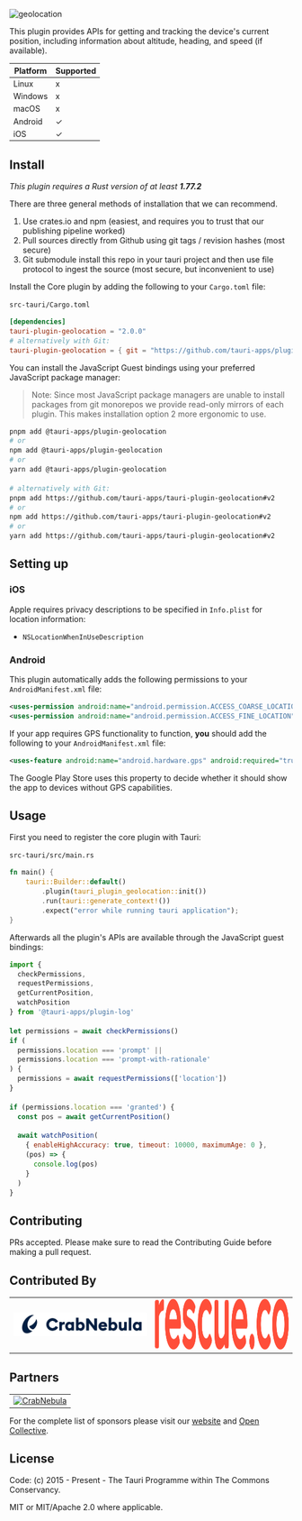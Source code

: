 ![geolocation](https://github.com/tauri-apps/plugins-workspace/raw/v2/plugins/geolocation/banner.png)

This plugin provides APIs for getting and tracking the device's current position, including information about altitude, heading, and speed (if available).

| Platform | Supported |
| -------- | --------- |
| Linux    | x         |
| Windows  | x         |
| macOS    | x         |
| Android  | ✓         |
| iOS      | ✓         |

## Install

_This plugin requires a Rust version of at least **1.77.2**_

There are three general methods of installation that we can recommend.

1. Use crates.io and npm (easiest, and requires you to trust that our publishing pipeline worked)
2. Pull sources directly from Github using git tags / revision hashes (most secure)
3. Git submodule install this repo in your tauri project and then use file protocol to ingest the source (most secure, but inconvenient to use)

Install the Core plugin by adding the following to your `Cargo.toml` file:

`src-tauri/Cargo.toml`

```toml
[dependencies]
tauri-plugin-geolocation = "2.0.0"
# alternatively with Git:
tauri-plugin-geolocation = { git = "https://github.com/tauri-apps/plugins-workspace", branch = "v2" }
```

You can install the JavaScript Guest bindings using your preferred JavaScript package manager:

> Note: Since most JavaScript package managers are unable to install packages from git monorepos we provide read-only mirrors of each plugin. This makes installation option 2 more ergonomic to use.

<!-- Add the branch for installations using git! -->

```sh
pnpm add @tauri-apps/plugin-geolocation
# or
npm add @tauri-apps/plugin-geolocation
# or
yarn add @tauri-apps/plugin-geolocation

# alternatively with Git:
pnpm add https://github.com/tauri-apps/tauri-plugin-geolocation#v2
# or
npm add https://github.com/tauri-apps/tauri-plugin-geolocation#v2
# or
yarn add https://github.com/tauri-apps/tauri-plugin-geolocation#v2
```

## Setting up

### iOS

Apple requires privacy descriptions to be specified in `Info.plist` for location information:

- `NSLocationWhenInUseDescription`

### Android

This plugin automatically adds the following permissions to your `AndroidManifest.xml` file:

```xml
<uses-permission android:name="android.permission.ACCESS_COARSE_LOCATION" />
<uses-permission android:name="android.permission.ACCESS_FINE_LOCATION" />
```

If your app requires GPS functionality to function, **you** should add the following to your `AndroidManifest.xml` file:

```xml
<uses-feature android:name="android.hardware.gps" android:required="true" />
```

The Google Play Store uses this property to decide whether it should show the app to devices without GPS capabilities.

## Usage

First you need to register the core plugin with Tauri:

`src-tauri/src/main.rs`

```rust
fn main() {
    tauri::Builder::default()
        .plugin(tauri_plugin_geolocation::init())
        .run(tauri::generate_context!())
        .expect("error while running tauri application");
}
```

Afterwards all the plugin's APIs are available through the JavaScript guest bindings:

```javascript
import {
  checkPermissions,
  requestPermissions,
  getCurrentPosition,
  watchPosition
} from '@tauri-apps/plugin-log'

let permissions = await checkPermissions()
if (
  permissions.location === 'prompt' ||
  permissions.location === 'prompt-with-rationale'
) {
  permissions = await requestPermissions(['location'])
}

if (permissions.location === 'granted') {
  const pos = await getCurrentPosition()

  await watchPosition(
    { enableHighAccuracy: true, timeout: 10000, maximumAge: 0 },
    (pos) => {
      console.log(pos)
    }
  )
}
```

## Contributing

PRs accepted. Please make sure to read the Contributing Guide before making a pull request.

## Contributed By

<table>
  <tbody>
    <tr>
      <td align="center" valign="middle">
        <a href="https://crabnebula.dev" target="_blank">
          <img src="contributors/crabnebula.svg" alt="CrabNebula" width="283">
        </a>
      </td>
      <td align="center" valign="middle">
        <a href="https://rescue.co" target="_blank">
            <img src="contributors/rescue.png" alt="Rescue.co" width="283" height="90">
        </a>
      </td>
    </tr>
  </tbody>
</table>

## Partners

<table>
  <tbody>
    <tr>
      <td align="center" valign="middle">
        <a href="https://crabnebula.dev" target="_blank">
          <img src="https://github.com/tauri-apps/plugins-workspace/raw/v2/.github/sponsors/crabnebula.svg" alt="CrabNebula" width="283">
        </a>
      </td>
    </tr>
  </tbody>
</table>

For the complete list of sponsors please visit our [website](https://tauri.app#sponsors) and [Open Collective](https://opencollective.com/tauri).

## License

Code: (c) 2015 - Present - The Tauri Programme within The Commons Conservancy.

MIT or MIT/Apache 2.0 where applicable.
